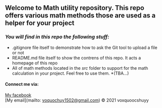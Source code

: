 ## Welcome to Math utility repository. This repo offers various math methods those are used as a helper for your project
### *_You will find in this repo the following stuff:_*

* .gitignore file itself to demonstrate how to ask the Git tool to upload a file or not
* README.md file itself to show the contrens of this repo. It acts a homepage of this repo
* All of math methods located in the *src* folder to support for the math calculation in your project. Feel free to use them.
*(TBA...)
#### Connect me via:
[My facebook](https://facebook.com/voxquoocshuyy)  
[My email](mailto: voquochuy1502@gmail.com)
© 2021 voxquoocshuyy

